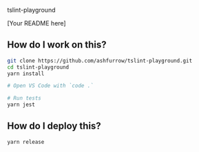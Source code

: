 tslint-playground

[Your README here]

## How do I work on this?

```sh
git clone https://github.com/ashfurrow/tslint-playground.git
cd tslint-playground
yarn install

# Open VS Code with `code .`

# Run tests
yarn jest
```

## How do I deploy this?

```sh
yarn release
```
